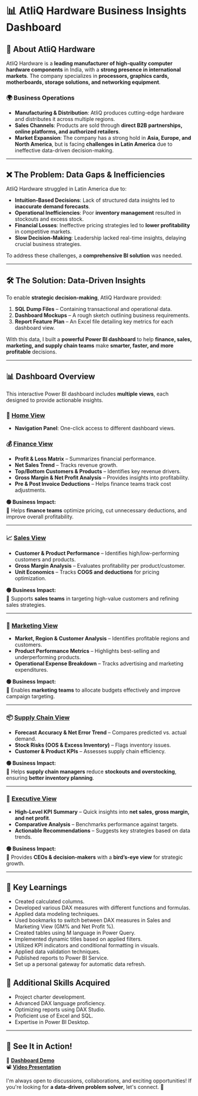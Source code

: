 # 📊 AtliQ Hardware Business Insights Dashboard

## 🏢 About AtliQ Hardware
AtliQ Hardware is a **leading manufacturer of high-quality computer hardware components** in India, with a **strong presence in international markets**. The company specializes in **processors, graphics cards, motherboards, storage solutions, and networking equipment**.  

### 🌍 Business Operations
- **Manufacturing & Distribution**: AtliQ produces cutting-edge hardware and distributes it across multiple regions.
- **Sales Channels**: Products are sold through **direct B2B partnerships, online platforms, and authorized retailers**.
- **Market Expansion**: The company has a strong hold in **Asia, Europe, and North America**, but is facing **challenges in Latin America** due to ineffective data-driven decision-making.

---

## ❌ The Problem: Data Gaps & Inefficiencies
AtliQ Hardware struggled in Latin America due to:
- **Intuition-Based Decisions**: Lack of structured data insights led to **inaccurate demand forecasts**.
- **Operational Inefficiencies**: Poor **inventory management** resulted in stockouts and excess stock.
- **Financial Losses**: Ineffective pricing strategies led to **lower profitability** in competitive markets.
- **Slow Decision-Making**: Leadership lacked real-time insights, delaying crucial business strategies.

To address these challenges, a **comprehensive BI solution** was needed.

---

## 🛠️ The Solution: Data-Driven Insights  
To enable **strategic decision-making**, AtliQ Hardware provided:
1. **SQL Dump Files** – Containing transactional and operational data.
2. **Dashboard Mockups** – A rough sketch outlining business requirements.
3. **Report Feature Plan** – An Excel file detailing key metrics for each dashboard view.

With this data, I built a **powerful Power BI dashboard** to help **finance, sales, marketing, and supply chain teams** make **smarter, faster, and more profitable** decisions.

---

## 📊 Dashboard Overview
This interactive Power BI dashboard includes **multiple views**, each designed to provide actionable insights.

### 🔹 [Home View](#)  
- **Navigation Panel**: One-click access to different dashboard views.

### 💰 [Finance View](#)
- **Profit & Loss Matrix** – Summarizes financial performance.
- **Net Sales Trend** – Tracks revenue growth.
- **Top/Bottom Customers & Products** – Identifies key revenue drivers.
- **Gross Margin & Net Profit Analysis** – Provides insights into profitability.
- **Pre & Post Invoice Deductions** – Helps finance teams track cost adjustments.

**🟢 Business Impact:**  
📌 Helps **finance teams** optimize pricing, cut unnecessary deductions, and improve overall profitability.

---

### 📈 [Sales View](#)
- **Customer & Product Performance** – Identifies high/low-performing customers and products.
- **Gross Margin Analysis** – Evaluates profitability per product/customer.
- **Unit Economics** – Tracks **COGS and deductions** for pricing optimization.

**🟢 Business Impact:**  
📌 Supports **sales teams** in targeting high-value customers and refining sales strategies.

---

### 🎯 [Marketing View](#)
- **Market, Region & Customer Analysis** – Identifies profitable regions and customers.
- **Product Performance Metrics** – Highlights best-selling and underperforming products.
- **Operational Expense Breakdown** – Tracks advertising and marketing expenditures.

**🟢 Business Impact:**  
📌 Enables **marketing teams** to allocate budgets effectively and improve campaign targeting.

---

### 📦 [Supply Chain View](#)
- **Forecast Accuracy & Net Error Trend** – Compares predicted vs. actual demand.
- **Stock Risks (OOS & Excess Inventory)** – Flags inventory issues.
- **Customer & Product KPIs** – Assesses supply chain efficiency.

**🟢 Business Impact:**  
📌 Helps **supply chain managers** reduce **stockouts and overstocking**, ensuring **better inventory planning**.

---

### 🚀 [Executive View](#)
- **High-Level KPI Summary** – Quick insights into **net sales, gross margin, and net profit**.
- **Comparative Analysis** – Benchmarks performance against targets.
- **Actionable Recommendations** – Suggests key strategies based on data trends.

**🟢 Business Impact:**  
📌 Provides **CEOs & decision-makers** with a **bird’s-eye view** for strategic growth.

---

## 🎯 Key Learnings

- Created calculated columns.
- Developed various DAX measures with different functions and formulas.
- Applied data modeling techniques.
- Used bookmarks to switch between DAX measures in Sales and Marketing View (GM% and Net Profit %).
- Created tables using M language in Power Query.
- Implemented dynamic titles based on applied filters.
- Utilized KPI indicators and conditional formatting in visuals.
- Applied data validation techniques.
- Published reports to Power BI Service.
- Set up a personal gateway for automatic data refresh.

## 🎯 Additional Skills Acquired

- Project charter development.
- Advanced DAX language proficiency.
- Optimizing reports using DAX Studio.
- Proficient use of Excel and SQL.
- Expertise in Power BI Desktop.


---

## 🎥 See It in Action!
🔗 **[Dashboard Demo](https://app.powerbi.com/view?r=eyJrIjoiODcyNWNhNDktNmFkYS00YTI3LWExZjctOTVkZTQ4NzdjODI0IiwidCI6ImM2ZTU0OWIzLTVmNDUtNDAzMi1hYWU5LWQ0MjQ0ZGM1YjJjNCJ9)**  
📽️ **[Video Presentation](#)**  

I'm always open to discussions, collaborations, and exciting opportunities! If you're looking for **a data-driven problem solver**, let's connect. 🚀

